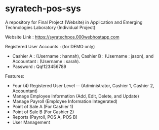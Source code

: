 # syratech-pos-sys
A repository for Final Project (Website) in Application and Emerging Technologies Laboratory (Individual Project)

Website Link : https://syratechpos.000webhostapp.com

Registered User Accounts : (for DEMO only)
  - Cashier A : (Username : hannah), Cashier B : (Username : jason), and Accountant : (Username : sarah).
  - Password : Qq!123456789

Features:
- Four (4) Registered User Level -- (Administrator, Cashier 1, Cashier 2, Accountant)
- Manage Employee Information (Add, Edit, Delete, and Update)
- Manage Payroll (Employee Information Integerated)
- Point of Sale A (For Cashier 1)
- Point of Sale B (For Cashier 2)
- Reports (Payroll, POS A, POS B)
- User Management
